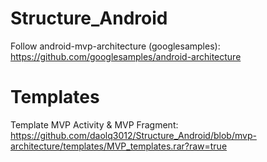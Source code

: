 # Structure_Android
Follow android-mvp-architecture (googlesamples): https://github.com/googlesamples/android-architecture
# Templates
Template MVP Activity & MVP Fragment: https://github.com/daolq3012/Structure_Android/blob/mvp-architecture/templates/MVP_templates.rar?raw=true